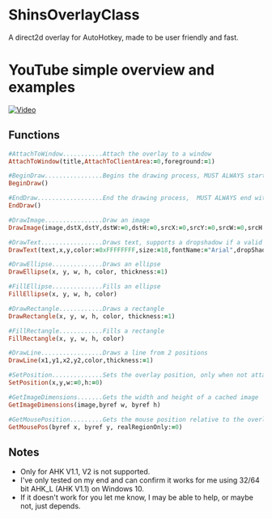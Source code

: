 # ShinsOverlayClass
A direct2d overlay for AutoHotkey, made to be user friendly and fast.

# YouTube simple overview and examples

[![Video](https://img.youtube.com/vi/L2Cb1UCJDEg/default.jpg)](https://www.youtube.com/watch?v=L2Cb1UCJDEg)

## Functions
```ruby
#AttachToWindow...........Attach the overlay to a window
AttachToWindow(title,AttachToClientArea:=0,foreground:=1)

#BeginDraw................Begins the drawing process, MUST ALWAYS start with BeginDraw(), if attached to window returns 1 if window is available, 0 otherwise
BeginDraw()

#EndDraw..................End the drawing process,  MUST ALWAYS end with EndDraw()
EndDraw()

#DrawImage................Draw an image
DrawImage(image,dstX,dstY,dstW:=0,dstH:=0,srcX:=0,srcY:=0,srcW:=0,srcH:=0,drawCentered:=0,rotation:=0)

#DrawText.................Draws text, supports a dropshadow if a valid color is supplied
DrawText(text,x,y,color:=0xFFFFFFFF,size:=18,fontName:="Arial",dropShadowColor:=-1,dropx:=2,dropy:=2)

#DrawEllipse..............Draws an ellipse
DrawEllipse(x, y, w, h, color, thickness:=1)

#FillEllipse..............Fills an ellipse
FillEllipse(x, y, w, h, color)

#DrawRectangle............Draws a rectangle
DrawRectangle(x, y, w, h, color, thickness:=1)

#FillRectangle............Fills a rectangle
FillRectangle(x, y, w, h, color)

#DrawLine.................Draws a line from 2 positions
DrawLine(x1,y1,x2,y2,color,thickness:=1)

#SetPosition..............Sets the overlay position, only when not attached
SetPosition(x,y,w:=0,h:=0)

#GetImageDimensions.......Gets the width and height of a cached image
GetImageDimensions(image,byref w, byref h)

#GetMousePosition.........Gets the mouse position relative to the overlay, additionally returns true if the mouse is inside the overlay, 0 otherwise
GetMousePos(byref x, byref y, realRegionOnly:=0)
```

## Notes

* Only for AHK V1.1, V2 is not supported.
* I've only tested on my end and can confirm it works for me using 32/64 bit AHK_L (AHK V1.1) on Windows 10.
* If it doesn't work for you let me know, I may be able to help, or maybe not, just depends.

